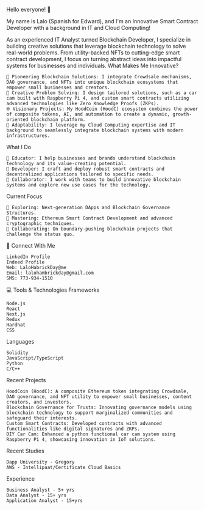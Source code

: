 Hello everyone! 👋

My name is Lalo (Spanish for Edward), and I'm an Innovative Smart Contract Developer with a background in IT and Cloud Computing!

As an experienced IT Analyst turned Blockchain Developer, I specialize in building creative solutions that leverage blockchain technology to solve real-world problems. From utility-backed NFTs to cutting-edge smart contract development, I focus on turning abstract ideas into impactful systems for businesses and individuals.
What Makes Me Innovative?

    🌟 Pioneering Blockchain Solutions: I integrate Crowdsale mechanisms, DAO governance, and NFTs into unique blockchain ecosystems that empower small businesses and creators.
    🔄 Creative Problem Solving: I design tailored solutions, such as a car cam built with Raspberry Pi 4, and custom smart contracts utilizing advanced technologies like Zero Knowledge Proofs (ZKPs).
    🌐 Visionary Projects: My HoodCoin (HoodC) ecosystem combines the power of composite tokens, AI, and automation to create a dynamic, growth-oriented blockchain platform.
    📡 Adaptability: I leverage my Cloud Computing expertise and IT background to seamlessly integrate blockchain systems with modern infrastructures.

What I Do

    🧠 Educator: I help businesses and brands understand blockchain technology and its value-creating potential.
    🔧 Developer: I craft and deploy robust smart contracts and decentralized applications tailored to specific needs.
    🚀 Collaborator: I work with teams to build innovative blockchain systems and explore new use cases for the technology.

Current Focus

    👀 Exploring: Next-generation DApps and Blockchain Governance Structures.
    🌱 Mastering: Ethereum Smart Contract Development and advanced cryptographic techniques.
    💞️ Collaborating: On boundary-pushing blockchain projects that challenge the status quo.

📱 Connect With Me

    LinkedIn Profile
    Indeed Profile
    Web: LaloHabrickDay@me
    Email: lalohambrickday@gmail.com
    SMS: 773-934-1510

💻 Tools & Technologies
Frameworks

    Node.js
    React
    Next.js
    Redux
    Hardhat
    CSS

Languages

    Solidity
    JavaScript/TypeScript
    Python
    C/C++

Recent Projects

    HoodCoin (HoodC): A composite Ethereum token integrating Crowdsale, DAO governance, and NFT utility to empower small businesses, content creators, and investors.
    Blockchain Governance for Trusts: Innovating governance models using blockchain technology to support marginalized communities and safeguard their interests.
    Custom Smart Contracts: Developed contracts with advanced functionalities like digital signatures and ZKPs.
    DIY Car Cam: Enhanced a python functional car cam system using Raspberry Pi 4, showcasing innovation in IoT solutions.

Recent Studies
     
    Dapp University - Gregory 
    AWS - Intellipaat/Certificate Cloud Basics

Experience 

    Business Analyst - 5+ yrs
    Data Analyst - 15+ yrs
    Application Analyst - 15+yrs

